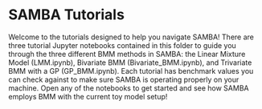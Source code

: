 # SAMBA Tutorials

Welcome to the tutorials designed to help you navigate SAMBA! There are three tutorial Jupyter notebooks contained in this folder to guide you through the three different BMM methods in SAMBA: the Linear Mixture Model (LMM.ipynb), Bivariate BMM (Bivariate_BMM.ipynb), and Trivariate BMM with a GP (GP_BMM.ipynb). Each tutorial has benchmark values you can check against to make sure SAMBA is operating properly on your machine. Open any of the notebooks to get started and see how SAMBA employs BMM with the current toy model setup! 